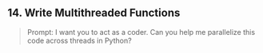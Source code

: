 ## 14. Write Multithreaded Functions

> Prompt: I want you to act as a coder. Can you help me parallelize this code across threads in Python?